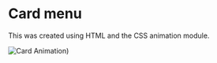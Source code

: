 # Card menu
This was created using HTML and the CSS animation module.

![Card Animation](https://github.com/brodiemcinnes/Brodies-Portfolio/blob/05d343a73b5fde3b8a700e969f81ec71adf42194/v1/Card-menu.gif))
